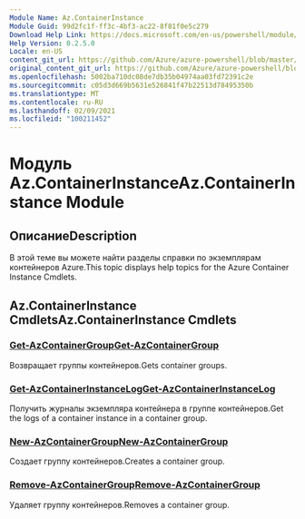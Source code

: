 ```yaml
---
Module Name: Az.ContainerInstance
Module Guid: 99d2fc1f-ff3c-4bf3-ac22-8f81f0e5c279
Download Help Link: https://docs.microsoft.com/en-us/powershell/module/az.containerinstance
Help Version: 0.2.5.0
Locale: en-US
content_git_url: https://github.com/Azure/azure-powershell/blob/master/src/ContainerInstance/ContainerInstance/help/Az.ContainerInstance.md
original_content_git_url: https://github.com/Azure/azure-powershell/blob/master/src/ContainerInstance/ContainerInstance/help/Az.ContainerInstance.md
ms.openlocfilehash: 5002ba710dc08de7db35b04974aa03fd72391c2e
ms.sourcegitcommit: c05d3d669b5631e526841f47b22513d78495350b
ms.translationtype: MT
ms.contentlocale: ru-RU
ms.lasthandoff: 02/09/2021
ms.locfileid: "100211452"
---
```

# <span data-ttu-id="34a26-101">Модуль Az.ContainerInstance</span><span class="sxs-lookup"><span data-stu-id="34a26-101">Az.ContainerInstance Module</span></span>
## <span data-ttu-id="34a26-102">Описание</span><span class="sxs-lookup"><span data-stu-id="34a26-102">Description</span></span>
<span data-ttu-id="34a26-103">В этой теме вы можете найти разделы справки по экземплярам контейнеров Azure.</span><span class="sxs-lookup"><span data-stu-id="34a26-103">This topic displays help topics for the Azure Container Instance Cmdlets.</span></span>

## <span data-ttu-id="34a26-104">Az.ContainerInstance Cmdlets</span><span class="sxs-lookup"><span data-stu-id="34a26-104">Az.ContainerInstance Cmdlets</span></span>
### [<span data-ttu-id="34a26-105">Get-AzContainerGroup</span><span class="sxs-lookup"><span data-stu-id="34a26-105">Get-AzContainerGroup</span></span>](Get-AzContainerGroup.md)
<span data-ttu-id="34a26-106">Возвращает группы контейнеров.</span><span class="sxs-lookup"><span data-stu-id="34a26-106">Gets container groups.</span></span>

### [<span data-ttu-id="34a26-107">Get-AzContainerInstanceLog</span><span class="sxs-lookup"><span data-stu-id="34a26-107">Get-AzContainerInstanceLog</span></span>](Get-AzContainerInstanceLog.md)
<span data-ttu-id="34a26-108">Получить журналы экземпляра контейнера в группе контейнеров.</span><span class="sxs-lookup"><span data-stu-id="34a26-108">Get the logs of a container instance in a container group.</span></span>

### [<span data-ttu-id="34a26-109">New-AzContainerGroup</span><span class="sxs-lookup"><span data-stu-id="34a26-109">New-AzContainerGroup</span></span>](New-AzContainerGroup.md)
<span data-ttu-id="34a26-110">Создает группу контейнеров.</span><span class="sxs-lookup"><span data-stu-id="34a26-110">Creates a container group.</span></span>

### [<span data-ttu-id="34a26-111">Remove-AzContainerGroup</span><span class="sxs-lookup"><span data-stu-id="34a26-111">Remove-AzContainerGroup</span></span>](Remove-AzContainerGroup.md)
<span data-ttu-id="34a26-112">Удаляет группу контейнеров.</span><span class="sxs-lookup"><span data-stu-id="34a26-112">Removes a container group.</span></span>

